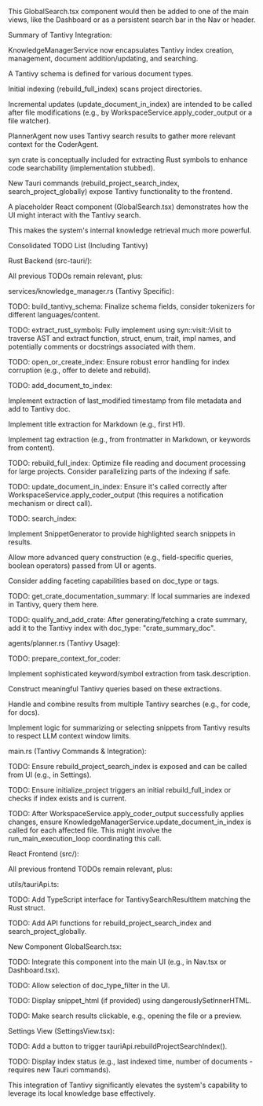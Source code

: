 This GlobalSearch.tsx component would then be added to one of the main views, like the Dashboard or as a persistent search bar in the Nav or header.

Summary of Tantivy Integration:

KnowledgeManagerService now encapsulates Tantivy index creation, management, document addition/updating, and searching.

A Tantivy schema is defined for various document types.

Initial indexing (rebuild_full_index) scans project directories.

Incremental updates (update_document_in_index) are intended to be called after file modifications (e.g., by WorkspaceService.apply_coder_output or a file watcher).

PlannerAgent now uses Tantivy search results to gather more relevant context for the CoderAgent.

syn crate is conceptually included for extracting Rust symbols to enhance code searchability (implementation stubbed).

New Tauri commands (rebuild_project_search_index, search_project_globally) expose Tantivy functionality to the frontend.

A placeholder React component (GlobalSearch.tsx) demonstrates how the UI might interact with the Tantivy search.

This makes the system's internal knowledge retrieval much more powerful.

Consolidated TODO List (Including Tantivy)

Rust Backend (src-tauri/):

All previous TODOs remain relevant, plus:

services/knowledge_manager.rs (Tantivy Specific):

TODO: build_tantivy_schema: Finalize schema fields, consider tokenizers for different languages/content.

TODO: extract_rust_symbols: Fully implement using syn::visit::Visit to traverse AST and extract function, struct, enum, trait, impl names, and potentially comments or docstrings associated with them.

TODO: open_or_create_index: Ensure robust error handling for index corruption (e.g., offer to delete and rebuild).

TODO: add_document_to_index:

Implement extraction of last_modified timestamp from file metadata and add to Tantivy doc.

Implement title extraction for Markdown (e.g., first H1).

Implement tag extraction (e.g., from frontmatter in Markdown, or keywords from content).

TODO: rebuild_full_index: Optimize file reading and document processing for large projects. Consider parallelizing parts of the indexing if safe.

TODO: update_document_in_index: Ensure it's called correctly after WorkspaceService.apply_coder_output (this requires a notification mechanism or direct call).

TODO: search_index:

Implement SnippetGenerator to provide highlighted search snippets in results.

Allow more advanced query construction (e.g., field-specific queries, boolean operators) passed from UI or agents.

Consider adding faceting capabilities based on doc_type or tags.

TODO: get_crate_documentation_summary: If local summaries are indexed in Tantivy, query them here.

TODO: qualify_and_add_crate: After generating/fetching a crate summary, add it to the Tantivy index with doc_type: "crate_summary_doc".

agents/planner.rs (Tantivy Usage):

TODO: prepare_context_for_coder:

Implement sophisticated keyword/symbol extraction from task.description.

Construct meaningful Tantivy queries based on these extractions.

Handle and combine results from multiple Tantivy searches (e.g., for code, for docs).

Implement logic for summarizing or selecting snippets from Tantivy results to respect LLM context window limits.

main.rs (Tantivy Commands & Integration):

TODO: Ensure rebuild_project_search_index is exposed and can be called from UI (e.g., in Settings).

TODO: Ensure initialize_project triggers an initial rebuild_full_index or checks if index exists and is current.

TODO: After WorkspaceService.apply_coder_output successfully applies changes, ensure KnowledgeManagerService.update_document_in_index is called for each affected file. This might involve the run_main_execution_loop coordinating this call.

React Frontend (src/):

All previous frontend TODOs remain relevant, plus:

utils/tauriApi.ts:

TODO: Add TypeScript interface for TantivySearchResultItem matching the Rust struct.

TODO: Add API functions for rebuild_project_search_index and search_project_globally.

New Component GlobalSearch.tsx:

TODO: Integrate this component into the main UI (e.g., in Nav.tsx or Dashboard.tsx).

TODO: Allow selection of doc_type_filter in the UI.

TODO: Display snippet_html (if provided) using dangerouslySetInnerHTML.

TODO: Make search results clickable, e.g., opening the file or a preview.

Settings View (SettingsView.tsx):

TODO: Add a button to trigger tauriApi.rebuildProjectSearchIndex().

TODO: Display index status (e.g., last indexed time, number of documents - requires new Tauri commands).

This integration of Tantivy significantly elevates the system's capability to leverage its local knowledge base effectively.
